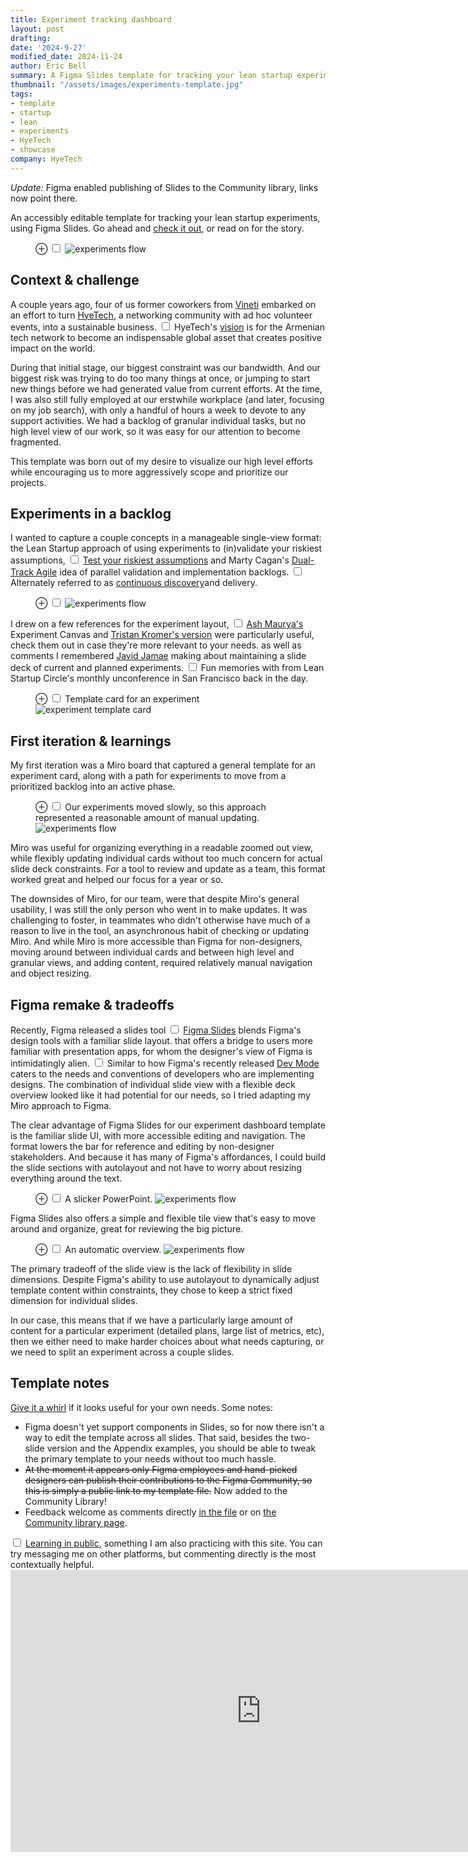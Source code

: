 ```yaml
---
title: Experiment tracking dashboard
layout: post
drafting: 
date: '2024-9-27'
modified_date: 2024-11-24
author: Eric Bell
summary: A Figma Slides template for tracking your lean startup experiments.
thumbnail: "/assets/images/experiments-template.jpg"
tags:
- template
- startup
- lean
- experiments
- HyeTech
- showcase
company: HyeTech
---
```


*Update:* Figma enabled publishing of Slides to the Community library, links now point there.

An accessibly editable template for tracking your lean startup experiments, using Figma Slides. Go ahead and [check it out](https://www.figma.com/community/file/1442596058907558548/experiment-tracking-dashboard), or read on for the story.

<figure class="fullwidth">
		<label for="mn-concept" class="margin-toggle">⊕</label>
		<input type="checkbox" id="mn-concept" class="margin-toggle">
		<img src="/assets/images/experiments-concept.jpg" alt="experiments flow">
</figure>

## Context & challenge

A couple years ago, four of us former coworkers from [Vineti](/roles/Vineti) embarked on an effort to turn [HyeTech](https://hyetech.io), a networking community with ad hoc volunteer events, into a sustainable business.<label for="sn-1" class="margin-toggle sidenote-number"></label>
<input type="checkbox" id="sn-1" class="margin-toggle"/>
<span class="sidenote">HyeTech's <a href="https://www.hyetech.io/vision-and-mission">vision</a> is for the Armenian tech network to become an indispensable global asset that creates positive impact on the world.</span>

During that initial stage, our biggest constraint was our bandwidth. And our biggest risk was trying to do too many things at once, or jumping to start new things before we had generated value from current efforts. At the time, I was also still fully employed at our erstwhile workplace (and later, focusing on my job search), with only a handful of hours a week to devote to any support activities. We had a backlog of granular individual tasks, but no high level view of our work, so it was easy for our attention to become fragmented.

This template was born out of my desire to visualize our high level efforts while encouraging us to more aggressively scope and prioritize our projects.

## Experiments in a backlog

I wanted to capture a couple concepts in a manageable single-view format: the Lean Startup approach of using experiments to (in)validate your riskiest assumptions,<label for="sn-2" class="margin-toggle sidenote-number"></label>
<input type="checkbox" id="sn-2"	class="margin-toggle"/>
<span class="sidenote"><a href="https://togroundcontrol.com/blog/risky-assumptions-and-experiments-where-do-i-start/">Test your riskiest assumptions</a></span>
and Marty Cagan's <a href="https://www.svpg.com/dual-track-agile/">Dual-Track Agile</a> idea of parallel validation and implementation backlogs.<label for="sn-3" class="margin-toggle sidenote-number"></label>
<input type="checkbox" id="sn-3"	class="margin-toggle"/>
<span class="sidenote">Alternately referred to as <a href="https://www.svpg.com/continuous-discovery/">continuous discovery</a>and delivery.</span>

<figure class="fullwidth">
		<label for="mn-flow" class="margin-toggle">⊕</label>
		<input type="checkbox" id="mn-flow" class="margin-toggle">
		<img src="/assets/images/experiments-flow.jpg" alt="experiments flow">
</figure>

I drew on a few references for the experiment layout,<label for="sn-4" class="margin-toggle sidenote-number"></label>
<input type="checkbox" id="sn-4"	class="margin-toggle"/>
<span class="sidenote"><a href="https://www.designabetterbusiness.tools/tools/experiment-canvas">Ash Maurya's</a> Experiment Canvas and <a href="https://www.kromatic.com/innovation-resources/learn-smart">Tristan Kromer's version</a> were particularly useful, check them out in case they're more relevant to your needs.</span>
as well as comments I remembered [Javid Jamae](https://www.linkedin.com/in/jamae/) making about maintaining a slide deck of current and planned experiments.<label for="sn-5" class="margin-toggle sidenote-number"></label>
<input type="checkbox" id="sn-5"	class="margin-toggle"/>
<span class="sidenote">Fun memories with from Lean Startup Circle's monthly unconference in San Francisco back in the day.</span>

<figure class="">
		<label for="mn-template" class="margin-toggle">⊕</label>
		<input type="checkbox" id="mn-template" class="margin-toggle">
		<span class="marginnote">Template card for an experiment</span>
		<img src="/assets/images/experiments-template.jpg" alt="experiment template card">
</figure>

## First iteration & learnings

My first iteration was a Miro board that captured a general template for an experiment card, along with a path for experiments to move from a prioritized backlog into an active phase.

<figure>
	<label for="mn-miro" class="margin-toggle">⊕</label>
	<input type="checkbox" id="mn-miro" class="margin-toggle">
	<span class="marginnote">Our experiments moved slowly, so this approach represented a reasonable amount of manual updating.</span>
	<img src="/assets/images/experiments-miro.png" alt="experiments flow">
</figure>

Miro was useful for organizing everything in a readable zoomed out view, while flexibly updating individual cards without too much concern for actual slide deck constraints. For a tool to review and update as a team, this format worked great and helped our focus for a year or so.

The downsides of Miro, for our team, were that despite Miro's general usability, I was still the only person who went in to make updates. It was challenging to foster, in teammates who didn't otherwise have much of a reason to live in the tool, an asynchronous habit of checking or updating Miro. And while Miro is more accessible than Figma for non-designers, moving around between individual cards and between high level and granular views, and adding content, required relatively manual navigation and object resizing.

## Figma remake & tradeoffs

Recently, Figma released a slides tool<label for="sn-6" class="margin-toggle sidenote-number"></label>
<input type="checkbox" id="sn-6"	class="margin-toggle"/>
<span class="sidenote"><a href="">Figma Slides</a> blends Figma's design tools with a familiar slide layout.</span>
that offers a bridge to users more familiar with presentation apps, for whom the designer's view of Figma is intimidatingly alien.<label for="sn-7" class="margin-toggle sidenote-number"></label>
<input type="checkbox" id="sn-7" class="margin-toggle"/>
<span class="sidenote">Similar to how Figma's recently released <a href="https://www.figma.com/dev-mode/">Dev Mode</a> caters to the needs and conventions of developers who are implementing designs.</span>
The combination of individual slide view with a flexible deck overview looked like it had potential for our needs, so I tried adapting my Miro approach to Figma.

The clear advantage of Figma Slides for our experiment dashboard template is the familiar slide UI, with more accessible editing and navigation. The format lowers the bar for reference and editing by non-designer stakeholders. And because it has many of Figma's affordances, I could build the slide sections with autolayout and not have to worry about resizing everything around the text.

<figure>
	<label for="mn-figma-slides" class="margin-toggle">⊕</label>
	<input type="checkbox" id="mn-figma-slides" class="margin-toggle">
	<span class="marginnote">A slicker PowerPoint.</span>
	<img src="/assets/images/experiments-figma-slide.png" alt="experiments flow">
</figure>

Figma Slides also offers a simple and flexible tile view that's easy to move around and organize, great for reviewing the big picture.

<figure>
	<label for="mn-figma-overview" class="margin-toggle">⊕</label>
	<input type="checkbox" id="mn-figma-overview" class="margin-toggle">
	<span class="marginnote">An automatic overview.</span>
	<img src="/assets/images/experiments-figma-overview.png" alt="experiments flow">
</figure>

The primary tradeoff of the slide view is the lack of flexibility in slide dimensions. Despite Figma's ability to use autolayout to dynamically adjust template content within constraints, they chose to keep a strict fixed dimension for individual slides. 

In our case, this means that if we have a particularly large amount of content for a particular experiment (detailed plans, large list of metrics, etc), then we either need to make harder choices about what needs capturing, or we need to split an experiment across a couple slides.

## Template notes

<a href="https://www.figma.com/community/file/1442596058907558548/experiment-tracking-dashboard">Give it a whirl</a> if it looks useful for your own needs. Some notes:
- Figma doesn't yet support components in Slides, so for now there isn't a way to edit the template across all slides. That said, besides the two-slide version and the Appendix examples, you should be able to tweak the primary template to your needs without too much hassle.  
- ~~At the moment it appears only Figma employees and hand-picked designers can publish their contributions to the Figma Community, so this is simply a public link to my template file.~~ Now added to the Community Library!
- Feedback welcome as comments directly <a href="https://www.figma.com/slides/Hv3GJxpUCt0NU8qFs6dMMF/Experiment-tracking-dashboard-%5Btemplate%5D?node-id=1-26&t=Jv8o14Xs2BjpbGRw-1">in the file</a> or on <a href="https://www.figma.com/community/file/1442596058907558548/experiment-tracking-dashboard">the Community library page</a>.<label for="sn-8" class="margin-toggle sidenote-number"></label>
<input type="checkbox" id="sn-8"	class="margin-toggle"/>
<span class="sidenote"><a href="https://www.swyx.io/learn-in-public/">Learning in public</a>, something I am also practicing with this site.</span>
You can try messaging me on other platforms, but commenting directly is the most contextually helpful.

<iframe style="border: 1px solid rgba(0, 0, 0, 0.1);" width="800" height="450" src="https://embed.figma.com/slides/Hv3GJxpUCt0NU8qFs6dMMF/Experiment-tracking-dashboard-%5Btemplate%5D?node-id=1-26&embed-host=share " allowfullscreen></iframe>
